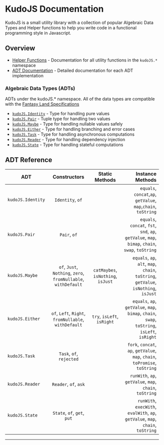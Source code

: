 # KudoJS Documentation

KudoJS is a small utility library with a collection of popular Algebraic Data Types and Helper functions to help you write code in a functional programming style in Javascript.

## Overview

- [Helper Functions](helper-functions.md) - Documentation for all utility functions in the `kudoJS.*` namespace
- [ADT Documentation](#kudojs-algebraic-data-types) - Detailed documentation for each ADT implementation

### Algebraic Data Types (ADTs)

ADTs under the kudoJS.\* namespace. All of the data types are compatible with the [Fantasy Land Specifications](https://github.com/fantasyland/)

- [`kudoJS.Identity`](identity.md) - Type for handling pure values
- [`kudoJS.Pair`](pair.md) - Tuple type for handling two values
- [`kudoJS.Maybe`](maybe.md) - Type for handling nullable values safely
- [`kudoJS.Either`](either.md) - Type for handling branching and error cases
- [`kudoJS.Task`](task.md) - Type for handling asynchronous computations
- [`kudoJS.Reader`](reader.md) - Type for handling dependency injection
- [`kudoJS.State`](state.md) - Type for handling stateful computations

## ADT Reference

| ADT               |                          Constructors                          |           Static Methods           |                                                                                Instance Methods |
| ----------------- | :------------------------------------------------------------: | :--------------------------------: | ----------------------------------------------------------------------------------------------: |
| `kudoJS.Identity` |                        `Identity`, `of`                        |                                    |                                  `equals`, `concat`,`ap`, `getValue`, `map`,`chain`, `toString` |
| `kudoJS.Pair`     |                          `Pair`, `of`                          |                                    | `equals`, `concat`, `fst`, `snd`, `ap`, `getValue`, `map`, `bimap`, `chain`, `swap`, `toString` |
| `kudoJS.Maybe`    | `of`, `Just`, `Nothing`, `zero`, `fromNullable`, `withDefault` | `catMaybes`, `isNothing`, `isJust` |            `equals`, `ap`, `alt`, `map`, `chain`, `toString`, `getValue`, `isNothing`, `isJust` |
| `kudoJS.Either`   |      `of`, `Left`, `Right`, `fromNullable`, `withDefault`      |     `try`, `isLeft`, `isRight`     |    `equals`, `ap`, `getValue`, `map`, `bimap`, `chain`, `swap`, `toString`, `isLeft`, `isRight` |
| `kudoJS.Task`     |                    `Task`, `of`, `rejected`                    |                                    |                     `fork`, `concat`, `ap`, `getValue`, `map`, `chain`, `toPromise`, `toString` |
| `kudoJS.Reader`   |                     `Reader`, `of`, `ask`                      |                                    |                                         `runWith`, `ap`, `getValue`, `map`, `chain`, `toString` |
| `kudoJS.State`    |                  `State`, `of`, `get`, `put`                   |                                    |                 `runWith`, `execWith`, `evalWith`, `ap`, `getValue`, `map`, `chain`, `toString` |

---
